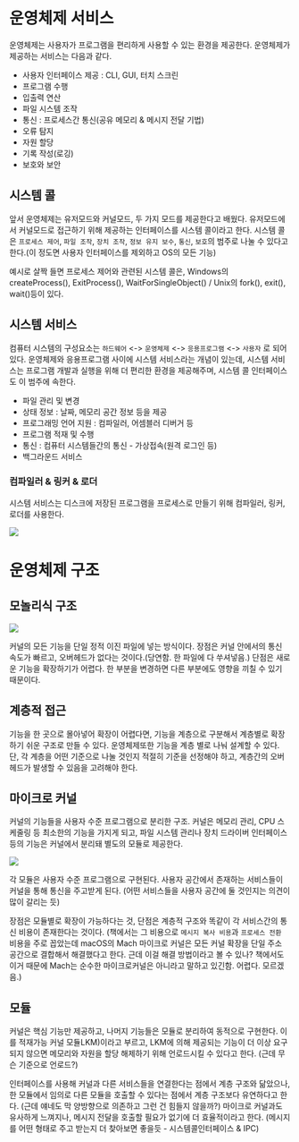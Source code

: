 # 운영체제 서비스
운영체제는 사용자가 프로그램을 편리하게 사용할 수 있는 환경을 제공한다. 운영체제가 제공하는 서비스는 다음과 같다.

* 사용자 인터페이스 제공 : CLI, GUI, 터치 스크린
* 프로그램 수행
* 입출력 연산
* 파일 시스템 조작
* 통신 : 프로세스간 통신(공유 메모리 & 메시지 전달 기법)
* 오류 탐지
* 자원 할당
* 기록 작성(로깅)
* 보호와 보안

## 시스템 콜
앞서 운영체제는 유저모드와 커널모드, 두 가지 모드를 제공한다고 배웠다. 유저모드에서 커널모드로 접근하기 위해 제공하는 인터페이스를 시스템 콜이라고 한다.
시스템 콜은 `프로세스 제어`, `파일 조작`, `장치 조작`, `정보 유지 보수`, `통신`, `보호`의 범주로 나눌 수 있다고 한다.(이 정도면 사용자 인터페이스를 제외하고 OS의 모든 기능)

예시로 살짝 들면 프로세스 제어와 관련된 시스템 콜은,
Windows의 createProcess(), ExitProcess(), WaitForSingleObject() / Unix의 fork(), exit(), wait()등이 있다.

## 시스템 서비스
컴퓨터 시스템의 구성요소는 `하드웨어` <-> `운영체제` <-> `응용프로그램` <-> `사용자` 로 되어있다. 운영체제와 응용프로그램 사이에 시스템 서비스라는 개념이 있는데, 시스템 서비스는 프로그램 개발과 실행을 위해 더 편리한 환경을 제공해주며, 시스템 콜 인터페이스도 이 범주에 속한다.

* 파일 관리 및 변경
* 상태 정보 : 날짜, 메모리 공간 정보 등을 제공
* 프로그래밍 언어 지원 : 컴파일러, 어셈블러 디버거 등
* 프로그램 적재 및 수행
* 통신 : 컴퓨터 시스템들간의 통신 - 가상접속(원격 로그인 등)
* 백그라운드 서비스

###  컴파일러 & 링커 & 로더
시스템 서비스는 디스크에 저장된 프로그램을 프로세스로 만들기 위해 컴파일러, 링커, 로더를 사용한다.

![](https://velog.velcdn.com/images/hgo641/post/c04197cc-7349-46ee-8ed9-d0a0d7d3736a/image.jpeg)

# 운영체제 구조

## 모놀리식 구조
![](https://velog.velcdn.com/images/hgo641/post/e1dba4b0-660b-40cc-bfc6-6a7d223944a6/image.jpeg)

커널의 모든 기능을 단일 정적 이진 파일에 넣는 방식이다. 
장점은 커널 안에서의 통신 속도가 빠르고, 오버헤드가 없다는 것이다.(당연함. 한 파일에 다 쑤셔넣음.) 
단점은 새로운 기능을 확장하기가 어렵다. 한 부분을 변경하면 다른 부분에도 영향을 끼칠 수 있기 때문이다.

## 계층적 접근
기능을 한 곳으로 몰아넣어 확장이 어렵다면, 기능을 계층으로 구분해서 계층별로 확장하기 쉬운 구조로 만들 수 있다.
운영체제또한 기능을 계층 별로 나눠 설계할 수 있다.
단, 각 계층을 어떤 기준으로 나눌 것인지 적절히 기준을 선정해야 하고, 계층간의 오버헤드가 발생할 수 있음을 고려해야 한다.


## 마이크로 커널
커널의 기능들을 사용자 수준 프로그램으로 분리한 구조.
커널은 메모리 관리, CPU 스케줄링 등 최소한의 기능을 가지게 되고, 파일 시스템 관리나 장치 드라이버 인터페이스등의 기능은 커널에서 분리돼 별도의 모듈로 제공한다.

![](https://velog.velcdn.com/images/hgo641/post/a2f373e7-f422-42a8-917c-1788c1401af1/image.jpeg)

각 모듈은 사용자 수준 프로그램으로 구현된다. 사용자 공간에서 존재하는 서비스들이 커널을 통해 통신을 주고받게 된다. (어떤 서비스들을 사용자 공간에 둘 것인지는 의견이 많이 갈리는 듯)

장점은 모듈별로 확장이 가능하다는 것, 단점은 계층적 구조와 똑같이 각 서비스간의 통신 비용이 존재한다는 것이다. 
(책에서는 그 비용으로 `메시지 복사 비용`과 `프로세스 전환` 비용을 주로 꼽았는데 macOS의 Mach 마이크로 커널은 모든 커널 확장을 단일 주소 공간으로 결합해서 해결했다고 한다. 근데 이걸 해결 방법이라고 볼 수 있나? 책에서도 이거 때문에 Mach는 순수한 마이크로커널은 아니라고 말하고 있긴함. 어렵다. 모르겠음.)

## 모듈
커널은 핵심 기능만 제공하고, 나머지 기능들은 모듈로 분리하여 동적으로 구현한다. 이를 적재가능 커널 모듈LKM)이라고 부르고, LKM에 의해 제공되는 기능이 더 이상 요구되지 않으면 메모리와 자원을 할당 해제하기 위해 언로드시킬 수 있다고 한다. (근데 무슨 기준으로 언로드?)


인터페이스를 사용해 커널과 다른 서비스들을 연결한다는 점에서 계층 구조와 닮았으나, 한 모듈에서 임의로 다른 모듈을 호출할 수 있다는 점에서 계층 구조보다 유연하다고 한다. (근데 얘네도 막 양방향으로 의존하고 그런 건 힘들지 않을까?)
마이크로 커널과도 유사하게 느껴지나, 메시지 전달을 호출할 필요가 없기에 더 효율적이라고 한다. (메시지를 어떤 형태로 주고 받는지 더 찾아보면 좋을듯 - 시스템콜인터페이스 & IPC)

